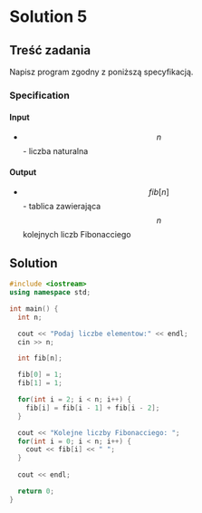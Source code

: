 # Solution 5

## Treść zadania

Napisz program zgodny z poniższą specyfikacją.

### Specification

#### Input

* $$n$$ - liczba naturalna

#### Output

* $$fib[n]$$ - tablica zawierająca $$n$$ kolejnych liczb Fibonacciego

## Solution

```cpp
#include <iostream>
using namespace std;

int main() {
  int n;

  cout << "Podaj liczbe elementow:" << endl;
  cin >> n;

  int fib[n];

  fib[0] = 1;
  fib[1] = 1;

  for(int i = 2; i < n; i++) {
    fib[i] = fib[i - 1] + fib[i - 2];
  }

  cout << "Kolejne liczby Fibonacciego: ";
  for(int i = 0; i < n; i++) {
    cout << fib[i] << " ";
  }
  
  cout << endl;

  return 0;
}
```
